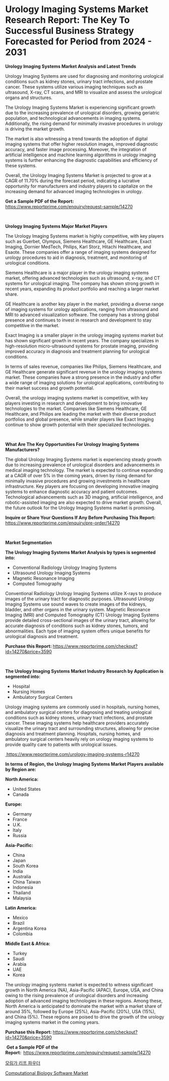 <p><h1>Urology Imaging Systems Market Research Report: The Key To Successful Business Strategy Forecasted for Period from 2024 - 2031</h1></p><p><strong>Urology Imaging Systems Market Analysis and Latest Trends</strong></p>
<p><p>Urology Imaging Systems are used for diagnosing and monitoring urological conditions such as kidney stones, urinary tract infections, and prostate cancer. These systems utilize various imaging techniques such as ultrasound, X-ray, CT scans, and MRI to visualize and assess the urological organs and structures.</p><p>The Urology Imaging Systems Market is experiencing significant growth due to the increasing prevalence of urological disorders, growing geriatric population, and technological advancements in imaging systems. Additionally, the rising demand for minimally invasive procedures in urology is driving the market growth.</p><p>The market is also witnessing a trend towards the adoption of digital imaging systems that offer higher resolution images, improved diagnostic accuracy, and faster image processing. Moreover, the integration of artificial intelligence and machine learning algorithms in urology imaging systems is further enhancing the diagnostic capabilities and efficiency of these systems.</p><p>Overall, the Urology Imaging Systems Market is projected to grow at a CAGR of 11.70% during the forecast period, indicating a lucrative opportunity for manufacturers and industry players to capitalize on the increasing demand for advanced imaging technologies in urology.</p></p>
<p><strong>Get a Sample PDF of the Report:&nbsp;</strong> <a href="https://www.reportprime.com/enquiry/request-sample/14270">https://www.reportprime.com/enquiry/request-sample/14270</a></p>
<p>&nbsp;</p>
<p><strong>Urology Imaging Systems Major Market Players</strong></p>
<p><p>The Urology Imaging Systems market is highly competitive, with key players such as Guerbet, Olympus, Siemens Healthcare, GE Healthcare, Exact Imaging, Dornier MedTech, Philips, Karl Storz, Hitachi Healthcare, and Esaote. These companies offer a range of imaging systems designed for urology procedures to aid in diagnosis, treatment, and monitoring of urological conditions.</p><p>Siemens Healthcare is a major player in the urology imaging systems market, offering advanced technologies such as ultrasound, x-ray, and CT systems for urological imaging. The company has shown strong growth in recent years, expanding its product portfolio and reaching a larger market share.</p><p>GE Healthcare is another key player in the market, providing a diverse range of imaging systems for urology applications, ranging from ultrasound and MRI to advanced visualization software. The company has a strong global presence and continues to invest in research and development to stay competitive in the market.</p><p>Exact Imaging is a smaller player in the urology imaging systems market but has shown significant growth in recent years. The company specializes in high-resolution micro-ultrasound systems for prostate imaging, providing improved accuracy in diagnosis and treatment planning for urological conditions.</p><p>In terms of sales revenue, companies like Philips, Siemens Healthcare, and GE Healthcare generate significant revenue in the urology imaging systems market. These companies have a strong presence in the industry and offer a wide range of imaging solutions for urological applications, contributing to their market success and growth potential.</p><p>Overall, the urology imaging systems market is competitive, with key players investing in research and development to bring innovative technologies to the market. Companies like Siemens Healthcare, GE Healthcare, and Philips are leading the market with their diverse product portfolios and global presence, while smaller players like Exact Imaging continue to show growth potential with their specialized technologies.</p></p>
<p>&nbsp;</p>
<p><strong>What Are The Key Opportunities For Urology Imaging Systems Manufacturers?</strong></p>
<p><p>The global Urology Imaging Systems market is experiencing steady growth due to increasing prevalence of urological disorders and advancements in medical imaging technology. The market is expected to continue expanding at a CAGR of over 5% in the coming years, driven by rising demand for minimally invasive procedures and growing investments in healthcare infrastructure. Key players are focusing on developing innovative imaging systems to enhance diagnostic accuracy and patient outcomes. Technological advancements such as 3D imaging, artificial intelligence, and robotic-assisted imaging are also expected to drive market growth. Overall, the future outlook for the Urology Imaging Systems market is promising.</p></p>
<p><strong>Inquire or Share Your Questions If Any Before Purchasing This Report:</strong> <a href="https://www.reportprime.com/enquiry/pre-order/14270">https://www.reportprime.com/enquiry/pre-order/14270</a></p>
<p>&nbsp;</p>
<p><strong>Market Segmentation</strong></p>
<p><strong>The Urology Imaging Systems Market Analysis by types is segmented into:</strong></p>
<p><ul><li>Conventional Radiology Urology Imaging Systems</li><li>Ultrasound Urology Imaging Systems</li><li>Magnetic Resonance Imaging</li><li>Computed Tomography</li></ul></p>
<p><p>Conventional Radiology Urology Imaging Systems utilize X-rays to produce images of the urinary tract for diagnostic purposes. Ultrasound Urology Imaging Systems use sound waves to create images of the kidneys, bladder, and other organs in the urinary system. Magnetic Resonance Imaging (MRI) and Computed Tomography (CT) Urology Imaging Systems provide detailed cross-sectional images of the urinary tract, allowing for accurate diagnosis of conditions such as kidney stones, tumors, and abnormalities. Each type of imaging system offers unique benefits for urological diagnosis and treatment.</p></p>
<p><strong>Purchase this Report:&nbsp;</strong><a href="https://www.reportprime.com/checkout?id=14270&price=3590">https://www.reportprime.com/checkout?id=14270&price=3590</a></p>
<p>&nbsp;</p>
<p><strong>The Urology Imaging Systems Market Industry Research by Application is segmented into:</strong></p>
<p><ul><li>Hospital</li><li>Nursing Homes</li><li>Ambulatory Surgical Centers</li></ul></p>
<p><p>Urology imaging systems are commonly used in hospitals, nursing homes, and ambulatory surgical centers for diagnosing and treating urological conditions such as kidney stones, urinary tract infections, and prostate cancer. These imaging systems help healthcare providers accurately visualize the urinary tract and surrounding structures, allowing for precise diagnosis and treatment planning. Hospitals, nursing homes, and ambulatory surgical centers heavily rely on urology imaging systems to provide quality care to patients with urological issues.</p></p>
<p><a href="https://www.reportprime.com/urology-imaging-systems-r14270">&nbsp;https://www.reportprime.com/urology-imaging-systems-r14270</a></p>
<p><strong>In terms of Region, the Urology Imaging Systems Market Players available by Region are:</strong></p>
<p>
    <p> <strong> North America: </strong>
        <ul>
            <li>United States</li>
            <li>Canada</li>
        </ul>
        </p> 
    <p> <strong> Europe: </strong>
        <ul>
            <li>Germany</li>
            <li>France</li>
            <li>U.K.</li>
            <li>Italy</li>
            <li>Russia</li>
        </ul>
        </p> 
    <p> <strong> Asia-Pacific: </strong>
        <ul>
            <li>China</li>
            <li>Japan</li>
            <li>South Korea</li>
            <li>India</li>
            <li>Australia</li>
            <li>China Taiwan</li>
            <li>Indonesia</li>
            <li>Thailand</li>
            <li>Malaysia</li>
        </ul>
        </p> 
    <p> <strong> Latin America: </strong>
        <ul>
            <li>Mexico</li>
            <li>Brazil</li>
            <li>Argentina Korea</li>
            <li>Colombia</li>
        </ul>
        </p> 
    <p> <strong> Middle East & Africa: </strong>
        <ul>
            <li>Turkey</li>
            <li>Saudi</li>
            <li>Arabia</li>
            <li>UAE</li>
            <li>Korea</li>
        </ul>
    </p>
    </p>
<p><p>The urology imaging systems market is expected to witness significant growth in North America (NA), Asia-Pacific (APAC), Europe, USA, and China owing to the rising prevalence of urological disorders and increasing adoption of advanced imaging technologies in these regions. Among these, North America is anticipated to dominate the market with a market share of around 35%, followed by Europe (25%), Asia-Pacific (20%), USA (15%), and China (5%). These regions are poised to drive the growth of the urology imaging systems market in the coming years.</p></p>
<p><strong>Purchase this Report: </strong><a href="https://www.reportprime.com/checkout?id=14270&price=3590">https://www.reportprime.com/checkout?id=14270&price=3590</a></p>
<p>&nbsp;<strong>Get a Sample PDF of the Report:&nbsp;&nbsp;</strong><a href="https://www.reportprime.com/enquiry/request-sample/14270">https://www.reportprime.com/enquiry/request-sample/14270</a></p>
<p><strong></strong></p>
<p><p><a href="https://github.com/mpodehpw07370073/Market-Research-Report-List-1/blob/main/602032023049.md">모링가 리프 파우더</a></p><p><a href="https://github.com/FassouRP/Market-Research-Report-List-4/blob/main/computational-biology-software-market.md">Computational Biology Software Market</a></p></p>